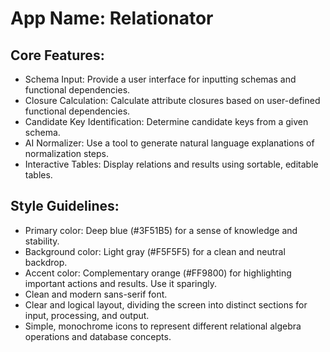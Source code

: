# **App Name**: Relationator

## Core Features:

- Schema Input: Provide a user interface for inputting schemas and functional dependencies.
- Closure Calculation: Calculate attribute closures based on user-defined functional dependencies.
- Candidate Key Identification: Determine candidate keys from a given schema.
- AI Normalizer: Use a tool to generate natural language explanations of normalization steps.
- Interactive Tables: Display relations and results using sortable, editable tables.

## Style Guidelines:

- Primary color: Deep blue (#3F51B5) for a sense of knowledge and stability.
- Background color: Light gray (#F5F5F5) for a clean and neutral backdrop.
- Accent color: Complementary orange (#FF9800) for highlighting important actions and results. Use it sparingly.
- Clean and modern sans-serif font.
- Clear and logical layout, dividing the screen into distinct sections for input, processing, and output.
- Simple, monochrome icons to represent different relational algebra operations and database concepts.